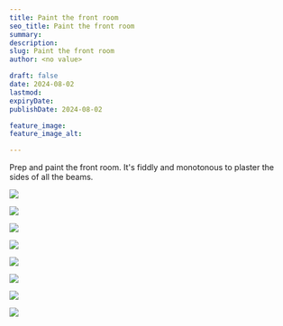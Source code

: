 ```yaml
---
title: Paint the front room
seo_title: Paint the front room
summary:
description:
slug: Paint the front room
author: <no value>

draft: false
date: 2024-08-02
lastmod:
expiryDate:
publishDate: 2024-08-02

feature_image:
feature_image_alt:

---
```




Prep and paint the front room. It's fiddly and monotonous to plaster the sides of all the beams.

![](/images/0877.jpeg)

![](/images/0848.jpeg)


![](/images/0879.jpeg)


![](/images/0881.jpeg)



![](/images/0889.jpeg)

![](/images/0890.jpeg)

![](/images/0894.jpeg)

![](/images/0895.jpeg)

